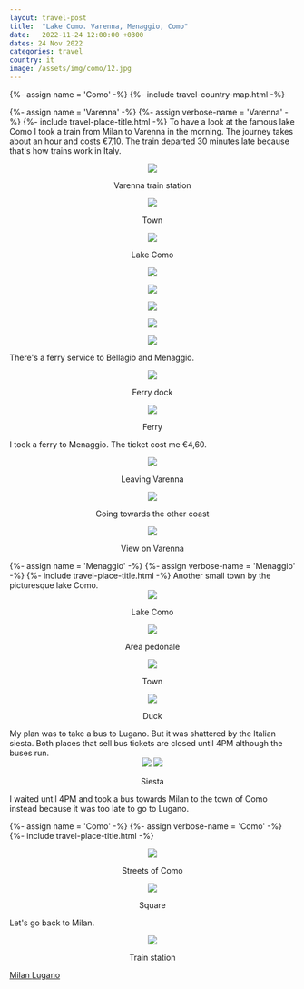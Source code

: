 ```yaml
---
layout: travel-post
title:  "Lake Como. Varenna, Menaggio, Como"
date:   2022-11-24 12:00:00 +0300
dates: 24 Nov 2022
categories: travel
country: it
image: /assets/img/como/12.jpg
---
```

{%- assign name = 'Como' -%}
{%- include travel-country-map.html -%}


{%- assign name = 'Varenna' -%}
{%- assign verbose-name = 'Varenna' -%}
{%- include travel-place-title.html -%}
To have a look at the famous lake Como I took a train from Milan to Varenna in the morning. The journey takes about an hour and costs €7,10. The train departed 30 minutes late because that's how trains work in Italy.
<center>
<img src="{{site.baseurl}}/assets/img/como/1.jpg" />
<p class="image-label">
Varenna train station
</p>
</center>

<center>
<img src="{{site.baseurl}}/assets/img/como/2.jpg" />
<p class="image-label">
Town
</p>
</center>


<center>
<img src="{{site.baseurl}}/assets/img/como/3.jpg" />
<p class="image-label">
Lake Como
</p>
</center>

<center>
<img src="{{site.baseurl}}/assets/img/como/4.jpg" />
<p class="image-label">
</p>
</center>

<center>
<img src="{{site.baseurl}}/assets/img/como/5.jpg" />
<p class="image-label">
</p>
</center>

<center>
<img src="{{site.baseurl}}/assets/img/como/6.jpg" />
<p class="image-label">
</p>
</center>

<center>
<img src="{{site.baseurl}}/assets/img/como/7.jpg" />
<p class="image-label">
</p>
</center>

<center>
<img src="{{site.baseurl}}/assets/img/como/8.jpg" />
<p class="image-label">
</p>
</center>

There's a ferry service to Bellagio and Menaggio.
<center>
<img src="{{site.baseurl}}/assets/img/como/9.jpg" />
<p class="image-label">
Ferry dock
</p>
</center>


<center>
<img src="{{site.baseurl}}/assets/img/como/10.jpg" />
<p class="image-label">
Ferry
</p>
</center>

I took a ferry to Menaggio. The ticket cost me €4,60.
<center>
<img src="{{site.baseurl}}/assets/img/como/11.jpg" />
<p class="image-label">
Leaving Varenna
</p>
</center>

<center>
<img src="{{site.baseurl}}/assets/img/como/12.jpg" />
<p class="image-label">
Going towards the other coast
</p>
</center>

<center>
<img src="{{site.baseurl}}/assets/img/como/13.jpg" />
<p class="image-label">
View on Varenna
</p>
</center>
{%- assign name = 'Menaggio' -%}
{%- assign verbose-name = 'Menaggio' -%}
{%- include travel-place-title.html -%}
Another small town by the picturesque lake Como.
<center>
<img src="{{site.baseurl}}/assets/img/como/14.jpg" />
<p class="image-label">
Lake Como
</p>
</center>

<center>
<img src="{{site.baseurl}}/assets/img/como/14-1.jpg" />
<p class="image-label">
Area pedonale
</p>
</center>

<center>
<img src="{{site.baseurl}}/assets/img/como/14-2.jpg" />
<p class="image-label">
Town
</p>
</center>

<center>
<img src="{{site.baseurl}}/assets/img/como/15.jpg" />
<p class="image-label">
Duck
</p>
</center>
My plan was to take a bus to Lugano. But it was shattered by the Italian siesta. Both places that sell bus tickets are closed until 4PM although the buses run.
<center>
    <div class="side-by-side">
        <img src="{{site.baseurl}}/assets/img/como/15-1.jpg" />
        <img src="{{site.baseurl}}/assets/img/como/15-2.jpg" />
    </div>
    <p class="image-label">Siesta</p>
</center>
I waited until 4PM and took a bus towards Milan to the town of Como instead because it was too late to go to Lugano. 

<center></center>

{%- assign name = 'Como' -%}
{%- assign verbose-name = 'Como' -%}
{%- include travel-place-title.html -%}
<center>
<img src="{{site.baseurl}}/assets/img/como/16.jpg" />
<p class="image-label">
Streets of Como
</p>
</center>

<center>
<img src="{{site.baseurl}}/assets/img/como/17.jpg" />
<p class="image-label">
Square
</p>
</center>

Let's go back to Milan.
<center>
<img src="{{site.baseurl}}/assets/img/como/18.jpg" />
<p class="image-label">
Train station
</p>
</center>

<a class="prev" href="/travel/2022/milan">
Milan
</a>
<a class="next" href="/travel/2022/lugano">
Lugano
</a>